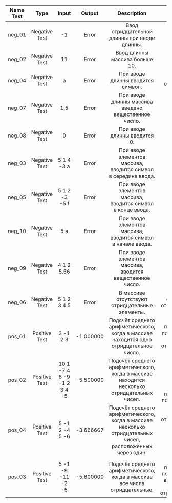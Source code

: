 <table>
    <thead>
        <tr>
            <th>Name Test</th>
            <th>Type</th>
            <th>Input</th>
            <th>Output</th>
            <th>Description</th>
            <th>Equivalence class</th>
        </tr>
    </thead>
    <tbody>
        <tr>
            <td align="center">neg_01</td>
            <td align="center">Negative Test</td>
            <td align="center">-1</td>
            <td align="center">Error</td>
            <td align="center">Ввод отридцательной длинны при вводе длинны.</td>
            <td rowspan=5 align="center">Ошибка при вводе длинны массива.</td>
        </tr>
        <tr>
            <td align="center">neg_02</td>
            <td align="center">Negative Test</td>
            <td align="center">11</td>
            <td align="center">Error</td>
            <td align="center">Ввод длинны массива больше 10.</td>
        </tr>
        <tr>
            <td align="center">neg_04</td>
            <td align="center">Negative Test</td>
            <td align="center">a</td>
            <td align="center">Error</td>
            <td align="center">При вводе длинны вводится символ.</td>
        </tr>
        <tr>
            <td align="center">neg_07</td>
            <td align="center">Negative Test</td>
            <td align="center">1.5</td>
            <td align="center">Error</td>
            <td align="center">При вводе длинны массива введено вещественное число.</td>
        </tr>
        <tr>
            <td align="center">neg_08</td>
            <td align="center">Negative Test</td>
            <td align="center">0</td>
            <td align="center">Error</td>
            <td align="center">При вводе длинны вводится 0.</td>
        <tr>
            <td align="center">neg_03</td>
            <td align="center">Negative Test</td>
            <td align="center">5 1 4 -3 a</td>
            <td align="center">Error</td>
            <td align="center">При вводе элементов массива, вводится символ в середине ввода.</td>
            <td rowspan=3 align="center">Ошибка при вводе элементов массива.</td>
        </tr>
        <tr>
            <td align="center">neg_05</td>
            <td align="center">Negative Test</td>
            <td align="center">5 1 2 -3 -5 f</td>
            <td align="center">Error</td>
            <td align="center">При вводе элементов массива, вводится символ в конце ввода.</td>
        </tr>
        <tr>
            <td align="center">neg_10</td>
            <td align="center">Negative Test</td>
            <td align="center">5 a</td>
            <td align="center">Error</td>
            <td align="center">При вводе элементов массива, вводится символ в начале ввода.</td>
        </tr>
        <tr>
            <td align="center">neg_09</td>
            <td align="center">Negative Test</td>
            <td align="center">4 1 2 5.56</td>
            <td align="center">Error</td>
            <td align="center">При вводе элементов массива, вводится вещественное число.</td>
        </tr>
        <tr>
            <td align="center">neg_06</td>
            <td align="center">Negative Test</td>
            <td align="center">5 1 2 3 4 5</td>
            <td align="center">Error</td>
            <td align="center">В массиве отсутствуют отридцательные элементы.</td>
            <td rowspan=1 align="center">В массиве отсутствуют отридцательные элементы.</td>
        </tr>
        <tr>
            <td align="center">pos_01</td>
            <td align="center">Positive Test</td>
            <td align="center">3 -1 2 3</td>
            <td align="center">-1.000000</td>
            <td align="center">Подсчёт среднего арифметического, когда в массиве находится одно отридцательное число.</td>
            <td rowspan=1 align="center">Проверка правильности подсчета, когда одно отридцательное число.</td>
        </tr>
        <tr>
            <td align="center">pos_02</td>
            <td align="center">Positive Test</td>
            <td align="center">10 1 -7 4 8 -9 -1 2 3 4 -5</td>
            <td align="center">-5.500000</td>
            <td align="center">Подсчёт среднего арифметического, когда в массиве находится несколько отридцательных чисел.</td>
            <td rowspan=2 align="center">Проверка правильности подсчета, когда в массиве несколько отридцательных чисел.</td>
        </tr>
        <tr>
            <td align="center">pos_04</td>
            <td align="center">Positive Test</td>
            <td align="center">5 -1 2 -4 5 -6</td>
            <td align="center">-3.666667 </td>
            <td align="center">Подсчёт среднего арифметического, когда в массиве несколько отридцательных чисел, расположенных через один.</td>
        </tr>
        <tr>
            <td align="center">pos_03</td>
            <td align="center">Positive Test</td>
            <td align="center">5 -1 -9 -11 -2 -5</td>
            <td align="center">-5.600000</td>
            <td align="center">Подсчёт среднего арифметического, когда в массиве все числа отридцательные.</td>
            <td rowspan=1 align="center">Проверка правильности подсчета, когда в массиве все числа отридцательные.</td>
        </tr>
    </tbody>
</table>